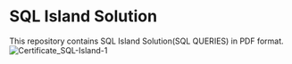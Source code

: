 # SQL Island Solution
This repository contains SQL Island Solution(SQL QUERIES) in PDF format. 
![Certificate_SQL-Island-1](https://github.com/goyalvinayak/SQL-Island-Solution/assets/110285605/8741898c-e977-455d-9195-d16c7dc5506b)

